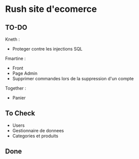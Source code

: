 # Rush site d'ecomerce
## TO-DO
Kneth :
- Proteger contre les injections SQL

Fmartine :
- Front
- Page Admin
- Supprimer commandes lors de la suppression d'un compte

Together :
- Panier

## To Check
- Users
- Gestionnaire de donnees
- Categories et produits

## Done